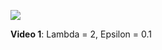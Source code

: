 [<img src="https://img.youtube.com/vi/ITa58q07zEQ/hqdefault.jpg"
/>](https://www.youtube.com/embed/ITa58q07zEQ)

**Video 1**:  Lambda = 2, Epsilon = 0.1 

